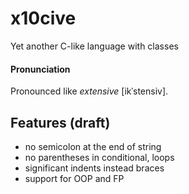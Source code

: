 # x10cive
Yet another C-like language with classes 

#### Pronunciation
Pronounced like _extensive_ [ikˈstensiv].

## Features (draft)
- no semicolon at the end of string
- no parentheses in conditional, loops
- significant indents instead braces
- support for OOP and FP
